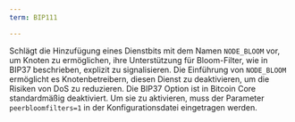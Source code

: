 ```yaml
---
term: BIP111

---
```

Schlägt die Hinzufügung eines Dienstbits mit dem Namen `NODE_BLOOM` vor, um Knoten zu ermöglichen, ihre Unterstützung für Bloom-Filter, wie in BIP37 beschrieben, explizit zu signalisieren. Die Einführung von `NODE_BLOOM` ermöglicht es Knotenbetreibern, diesen Dienst zu deaktivieren, um die Risiken von DoS zu reduzieren. Die BIP37 Option ist in Bitcoin Core standardmäßig deaktiviert. Um sie zu aktivieren, muss der Parameter `peerbloomfilters=1` in der Konfigurationsdatei eingetragen werden.